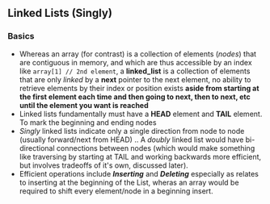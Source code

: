 ## Linked Lists (Singly)

### Basics
- Whereas an array (for contrast) is a collection of elements (_nodes_) that are contiguous in memory, and which are thus accessible by an index like ```array[1] // 2nd element```, a **linked_list** is a collection of elements that are only _linked_ by a **next** pointer to the next element, no ability to retrieve elements by their index or position exists __aside from starting at the first element each time and then going to next, then to next, etc until the element you want is reached__ 
- Linked lists fundamentally must have a **HEAD** element and **TAIL** element. To mark the beginning and ending nodes
- _Singly_ linked lists indicate only a single direction from node to node (usually forward/next from HEAD) .. A _doubly_ linked list would have bi-directional connections between nodes (which would make something like traversing by starting at TAIL and working backwards more efficient, but involves tradeoffs of it's own, discussed later).
- Efficient operations include **_Inserting_** and **_Deleting_** especially as relates to inserting at the beginning of the List, wheras an array would be required to shift every element/node in a beginning insert.

